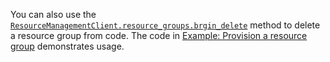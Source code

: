 You can also use the [`ResourceManagementClient.resource_groups.brgin_delete`](/python/api/azure-mgmt-resource/azure.mgmt.resource.resources.v2020_06_01.operations.resourcegroupsoperations?view=azure-python#begin-delete-resource-group-name----kwargs-) method to delete a resource group from code. The code in [Example: Provision a resource group](../azure-sdk-example-resource-group.md) demonstrates usage.
